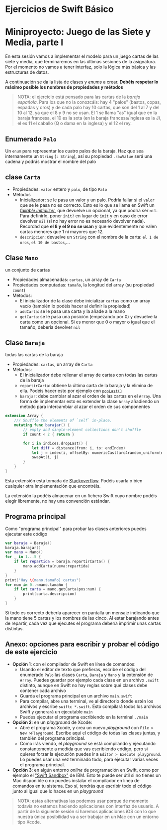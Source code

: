 # Ejercicios de Swift Básico
# Miniproyecto: Juego de las Siete y Media, parte I


En esta sesión vamos a implementar el modelo para un juego cartas de las siete y media, que terminaremos en las últimas sesiones de la asignatura. Por el momento no vamos a tener interfaz, solo la lógica más básica y las estructuras de datos.

A continuación se da la lista de clases y *enums* a crear. **Debéis respetar lo máximo posible los nombres de propiedades y métodos**

> NOTA: el ejercicio está pensado para las cartas de la *baraja española*. Para los que no la conozcáis: hay 4 "palos" (bastos, copas, espadas y oros) y de cada palo hay 10 cartas, que son del 1 al 7 y del 10 al 12, ya que el 8 y 9 no se usan. El 1 se llama "as" igual que en la baraja francesa, el 10 es la sota (en la baraja francesa/inglesa es la J), el es 11 el caballo (Q o dama en la inglesa) y el 12 el rey.

## Enumerado `Palo`

Un `enum` para representar los cuatro palos de la baraja. Haz que sea internamente un `String` (`: String`), así su propiedad `.rawValue` será una cadena y podrás mostrar el nombre del palo

## clase `Carta`

- Propiedades: `valor` entero y  `palo`, de tipo `Palo`
- Métodos
    + Inicializador: se le pasa un valor y un palo. Podría fallar si el `valor` que se le pasa no es correcto. Esto es lo que se llama en Swift un [*failable initializer*](https://developer.apple.com/swift/blog/?id=17), que devuelve un opcional, ya que podría ser `nil`. Para definirlo, poner `init?` en lugar de `init` y en caso de error devolver `nil` (si no hay error no es necesario devolver nada). Recordad que **el 8 y el 9 no se usan** y que evidentemente no valen cartas menores que 1 ni mayores que 12.
    + `descripcion`: devuelve un `String` con el nombre de la carta: `el 1 de oros`, `el 10 de bastos`,...
  
## Clase `Mano`

un conjunto de cartas

- Propiedades almacenadas: `cartas`, un array de `Carta`
- Propiedades computadas: `tamaño`, la longitud del array (su propiedad `count`)
- Métodos:
    + El inicializador de la clase debe inicializar `cartas` como un array vacío (también lo podéis hacer al definir la propiedad)
    + `addCarta`: se le pasa una carta y la añade a la mano
    + `getCarta`: se le pasa una posición (empezando por 0) y devuelve la carta como un opcional. Si es menor que 0 o mayor o igual que el tamaño, debería devolver `nil`

## Clase `Baraja`

todas las cartas de la baraja

- Propiedades: `cartas`, un array de `Carta`
- Métodos:
    + El Inicializador debe rellenar el array de cartas con todas las cartas de la baraja
    + `repartirCarta`: obtiene la última carta de la baraja y la elimina de ella. Podéis hacer esto por ejemplo con [`popLast()`](https://developer.apple.com/reference/swift/array/1539777-poplast) 
    + `barajar`: debe cambiar al azar el orden de las cartas en el `Array`. Una forma de implementar esto es extender la clase `Array` añadiendo un método para intercambiar al azar el orden de sus componentes

```swift
extension Array {
    /// Shuffle the elements of `self` in-place.
    mutating func barajar() {
        // empty and single-element collections don't shuffle
        if count < 2 { return }

        for i in indices.dropLast() {
            let diff = distance(from: i, to: endIndex)
            let j = index(i, offsetBy: numericCast(arc4random_uniform(numericCast(diff))))
            swapAt(i, j)
        }
    }
}
```

Esta extensión está tomada de [Stackoverflow](https://stackoverflow.com/questions/37843647/shuffle-array-swift-3). Podéis usarla o bien cualquier otra implementación que encontréis.

La extensión la podéis almacenar en un fichero Swift cuyo nombre podéis elegir libremente, no hay una convención estándar.

## Programa principal

Como "programa principal" para probar las clases anteriores puedes ejecutar este código

```swift
var baraja = Baraja()
baraja.barajar()
var mano = Mano()
for _ in 1...5 {
    if let repartida = baraja.repartirCarta() {
        mano.addCarta(nueva:repartida)
    }
}
print("Hay \(mano.tamaño) cartas")
for num in 0..<mano.tamaño {
    if let carta = mano.getCarta(pos:num) {
        print(carta.descripcion)
    }
}
```

Si todo es correcto debería aparecer en pantalla un mensaje indicando que la mano tiene 5 cartas y los nombres de las cinco. Al estar barajando antes de repartir, cada vez que ejecutes el programa debería imprimir unas cartas distintas.

## Anexo: opciones para escribir y probar el código de este ejercicio

- **Opción 1**: con el compilador de Swift en línea de comandos:
    + Usando el editor de texto que prefieras, escribe el código del enumerado `Palo` las clases `Carta`, `Baraja` y `Mano` y la extensión de `Array`. Puedes guardar por ejemplo cada clase en un archivo `.swift` distinto, aunque en Swift no hay reglas sobre qué clases debe contener cada archivo
    + Guarda el programa principal en un archivo `main.swift`
    + Para compilar, abre una terminal, ve al directorio donde estén los archivos y escribe `swiftc *.swift`. Esto compilará todos los archivos Swift y generará un ejecutable `main`
    + Puedes ejecutar el programa escribiendo en la terminal `./main`
- **Opción 2**: en un *playground* de Xcode:
    + Abre el programa Xcode, y crea un nuevo *playground* con `File > New >Playground`. Escribe aquí el código de todas las clases juntas, y también del programa principal. 
    + Como irás viendo, el *playground* se está compilando y ejecutando constantemente a medida que vas escribiendo código, pero si quieres forzar la ejecución puedes ir a `Editor > Execute playground`. Lo puedes usar una vez terminado todo, para ejecutar varias veces el programa principal.
- **Opción 3**: en algún entorno *online* de programación en Swift, como por ejemplo el ["Swift Sandbox"](https://swift.sandbox.bluemix.net/#/repl) de IBM. Esto te puede ser útil si no tienes un Mac disponible o no puedes instalar el compilador en línea de comandos en tu sistema. Eso sí, tendrás que escribir todo el código junto al igual que lo haces en un *playground*

>NOTA: estas alternativas las podemos usar porque de momento todavía no estamos haciendo aplicaciones con interfaz de usuario. A partir de la siguiente sesión sí haremos aplicaciones iOS con lo que nuestra única posibilidad va a ser trabajar en un Mac con un entorno tipo Xcode.